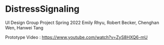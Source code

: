 # DistressSignaling
UI Design Group Project Spring 2022
Emily Rhyu, Robert Becker, Chenghan Wen, Hanwei Tang

Prototype Video : https://www.youtube.com/watch?v=ZyS8HXQ6-mU

